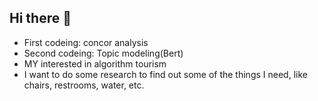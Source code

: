 ## Hi there 👋

<!--
**rhwans/rhwans** is a ✨ _special_ ✨ repository because its `README.md` (this file) appears on your GitHub profile.

Here are some ideas to get you started:

- 🔭 I’m currently working on ...
- 🌱 I’m currently learning ...
- 👯 I’m looking to collaborate on ...
- 🤔 I’m looking for help with ...
- 💬 Ask me about ...
- 📫 How to reach me: ...
- 😄 Pronouns: ...
- ⚡ Fun fact: ...
-->

- First codeing: concor analysis
- Second codeing: Topic modeling(Bert)
- MY interested in algorithm tourism
- I want to do some research to find out some of the things I need, like chairs, restrooms, water, etc.
